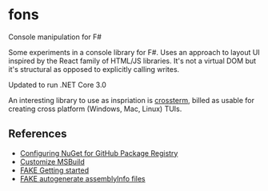 # fons
Console manipulation for F#

Some experiments in a console library for F#.
Uses an approach to layout UI inspired by the React family of HTML/JS libraries. It's not a virtual DOM but it's structural
as opposed to explicitly calling writes.

Updated to run .NET Core 3.0

An interesting library to use as inspriation is [crossterm](https://github.com/crossterm-rs/crossterm), billed as
usable for creating cross platform (Windows, Mac, Linux) TUIs.

## References
* [Configuring NuGet for GitHub Package Registry](https://help.github.com/en/github/managing-packages-with-github-package-registry/configuring-nuget-for-use-with-github-package-registry)
* [Customize MSBuild](https://docs.microsoft.com/en-us/visualstudio/msbuild/customize-your-build?view=vs-2019)
* [FAKE Getting started](http://fake.build/fake-gettingstarted.html)
* [FAKE autogenerate assemblyInfo files](http://fake.build/dotnet-assemblyinfo.html)
